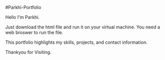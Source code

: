 #Parkhi-Portfolio

Hello I'm Parkhi.

Just download the html file and run it on your virtual machine. You need a web broswer to run the file.

This portfolio highlights my skills, projects, and contact information.

Thankyou for Visiting.
